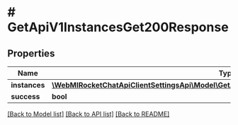 # # GetApiV1InstancesGet200Response

## Properties

Name | Type | Description | Notes
------------ | ------------- | ------------- | -------------
**instances** | [**\WebMIRocketChatApiClientSettingsApi\Model\GetApiV1InstancesGet200ResponseInstancesInner[]**](GetApiV1InstancesGet200ResponseInstancesInner.md) |  | [optional]
**success** | **bool** |  | [optional]

[[Back to Model list]](../../README.md#models) [[Back to API list]](../../README.md#endpoints) [[Back to README]](../../README.md)
